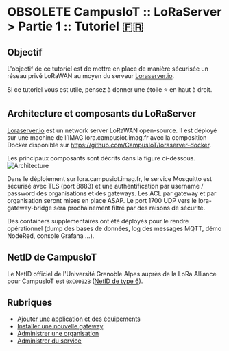 # OBSOLETE CampusIoT :: LoRaServer > Partie 1 :: Tutoriel :fr:

## Objectif
L'objectif de ce tutoriel est de mettre en place de manière sécurisée un réseau privé LoRaWAN au moyen du serveur [Loraserver.io](https://www.loraserver.io/).

Si ce tutoriel vous est utile, pensez à donner une étoile :star: en haut à droit.

## Architecture et composants du LoRaServer
[Loraserver.io](https://www.loraserver.io/) est un network server LoRaWAN open-source.
Il est déployé sur une machine de l’IMAG lora.campusiot.imag.fr avec la composition Docker disponible sur https://github.com/CampusIoT/loraserver-docker.

Les principaux composants sont décrits dans la figure ci-dessous.
![Architecture](https://www.loraserver.io/img/architecture.png)

Dans le déploiement sur lora.campusiot.imag.fr, le service Mosquitto est sécurisé avec TLS (port 8883) et une authentification par username / password des organisations et des gateways. Les ACL par gateway et par organisation seront mises en place ASAP. Le port 1700 UDP vers le lora-gateway-bridge sera prochainement filtré par des raisons de sécurité.

Des containers supplémentaires ont été déployés pour le rendre opérationnel (dump des bases de données, log des messages MQTT, démo NodeRed, console Grafana …).

## NetID de CampusIoT
Le NetID officiel de l'Université Grenoble Alpes auprès de la LoRa Alliance pour CampusIoT est `0xC0002B` ([NetID de type 6](https://lora-alliance.org/sites/default/files/2018-11/20181114_NetID_FAQ.pdf)).

## Rubriques
* [Ajouter une application et des équipements](./README-app.md)
* [Installer une nouvelle gateway](./README-gateway.md)
* [Administrer une organisation](./README-org.md)
* [Administrer du service](./README-admin.md)

